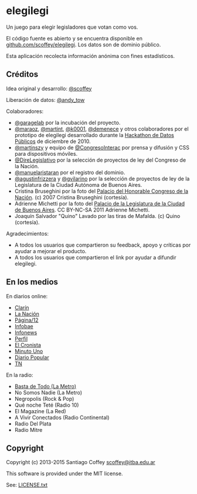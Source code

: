 elegilegi
=========

Un juego para elegir legisladores que votan como vos.

El código fuente es abierto y se encuentra disponible en [github.com/scoffey/elegilegi](https://github.com/scoffey/elegilegi/). Los datos son de dominio público.

Esta aplicación recolecta información anónima con fines estadísticos.

Créditos
--------

Idea original y desarrollo: [@scoffey](https://twitter.com/scoffey)

Liberación de datos: [@andy_tow](https://twitter.com/andy_tow)

Colaboradores:

  * [@garagelab](https://twitter.com/garagelab) por la incubación del proyecto.
  * [@maraoz](https://twitter.com/maraoz), [@martint](https://twitter.com/martint), [@k0001](https://twitter.com/k0001), [@demenece](https://twitter.com/demenece) y otros colaboradores por el prototipo de elegilegi desarrollado durante la [Hackathon de Datos Públicos](http://garagelab.tumblr.com/post/1651627498/2dahackathondedatospublicosgubernamentales) de diciembre de 2010.
  * [@martinszy](https://twitter.com/martinszy) y equipo de [@CongresoInterac](https://twitter.com/) por prensa y difusión y CSS para dispositivos móviles.
  * [@DireLegislativo](https://twitter.com/DireLegislativo) por la selección de proyectos de ley del Congreso de la Nación.
  * [@manuelaristaran](https://twitter.com/manuelaristaran) por el registro del dominio.
  * [@agustinfrizzera](https://twitter.com/agustinfrizzera) y [@gvilarino](https://twitter.com/gvilarino) por la selección de proyectos de ley de la Legislatura de la Ciudad Autónoma de Buenos Aires.
  * Cristina Bruseghini por la foto del [Palacio del Honorable Congreso de la Nación](http://www.flickr.com/photos/crystyna/2108707325/). (c) 2007 Cristina Bruseghini (cortesía).
  * Adrienne Michetti por la foto del [Palacio de la Legislatura de la Ciudad de Buenos Aires](http://www.flickr.com/photos/canadianaeh/5632984516/). CC BY-NC-SA 2011 Adrienne Michetti.
  * Joaquín Salvador "Quino" Lavado por las tiras de Mafalda. (c) Quino (cortesía).

Agradecimientos:

  * A todos los usuarios que compartieron su feedback, apoyo y críticas por ayudar a mejorar el producto.
  * A todos los usuarios que compartieron el link por ayudar a difundir elegilegi.

En los medios
-------------

En diarios online:

  * [Clarín](http://www.clarin.com/elecciones/juego-sugiere-votar-leyes-apoyas_0_962303761.html)
  * [La Nación](http://www.lanacion.com.ar/1604004-como-votarias-siendo-diputado)
  * [Página/12](http://www.pagina12.com.ar/diario/elpais/subnotas/226507-64571-2013-08-11.html)
  * [Infobae](http://www.infobae.com/notas/721425-Una-aplicacion-para-saber-a-quien-votar.html)
  * [Infonews](http://www.infonews.com/2013/07/23/politica-87762-elegilegi-una-aplicacion-que-te-ayuda-a-saber-a-quien-votar.php)
  * [Perfil](http://www.perfil.com/tecnologia/El-juego-que-te-ayuda-a-elegir-a-tu-candidato-al-Congreso-20130724-0035.html)
  * [El Cronista](http://www.cronista.com/itbusiness/Un-juego-para-anticipar-el-voto-20130730-0025.html)
  * [Minuto Uno](http://www.minutouno.com/notas/293859-paso-un-test-ayuda-los-votantes-elegir-candidatos)
  * [Diario Popular](http://www.diariopopular.com.ar/notas/163875-elegilegi-un-juego-saber-que-legisladores-votan-como-vos)
  * [TN](http://tn.com.ar/politica/el-juego-de-internet-que-te-hace-votar-como-un-legislador_401993)

En la radio:

  * [Basta de Todo (La Metro)](http://radiocut.fm/audiocut/entrevista-a-scoffey-el-creador-de-httpelegilegiorg-en-bastatodo/)
  * No Somos Nadie (La Metro)
  * Negropolis (Rock & Pop)
  * Qué noche Teté (Radio 10)
  * El Magazine (La Red)
  * A Vivir Conectados (Radio Continental)
  * Radio Del Plata
  * Radio Mitre

Copyright
---------

Copyright (c) 2013-2015 Santiago Coffey <scoffey@itba.edu.ar>

This software is provided under the MIT license.

See: [LICENSE.txt](https://github.com/scoffey/elegilegi/blob/master/LICENSE.txt)
